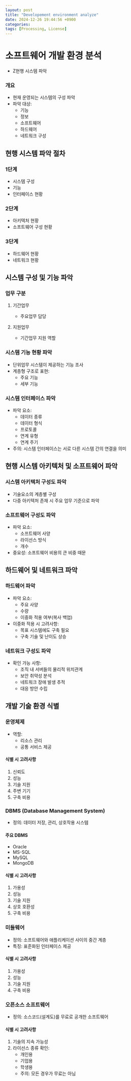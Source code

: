 ```yaml
---
layout: post
title: "Developement environment analyze"
date: 2024-12-26 19:44:56 +0900
categories: 
tags: [Processing, License]
---
```


# 소프트웨어 개발 환경 분석

- Z현행 시스템 파악

### 개요
- 현재 운영되는 시스템의 구성 파악
- 파악 대상:
  - 기능
  - 정보
  - 소프트웨어
  - 하드웨어
  - 네트워크 구성

## 현행 시스템 파악 절차

### 1단계
- 시스템 구성
- 기능
- 인터페이스 현황

### 2단계
- 아키텍처 현황
- 소프트웨어 구성 현황

### 3단계
- 하드웨어 현황
- 네트워크 현황

## 시스템 구성 및 기능 파악

### 업무 구분
1. 기간업무
   - 주요업무 담당

2. 지원업무
   - 기간업무 지원 역할

### 시스템 기능 현황 파악
- 단위업무 시스템이 제공하는 기능 조사
- 계층형 구조로 표현:
  - 주요 기능
  - 세부 기능

### 시스템 인터페이스 파악
- 파악 요소:
  - 데이터 종류
  - 데이터 형식
  - 프로토콜
  - 연계 유형
  - 연계 주기
- 주의: 시스템 인터페이스는 서로 다른 시스템 간의 연결을 의미

## 현행 시스템 아키텍처 및 소프트웨어 파악

### 시스템 아키텍처 구성도 파악
- 기술요소의 계층별 구성
- 다중 아키텍처 존재 시 주요 업무 기준으로 파악

### 소프트웨어 구성도 파악
- 파악 요소:
  - 소프트웨어 사양
  - 라이선스 방식
  - 개수
- 중요성: 소프트웨어 비용의 큰 비중 때문

## 하드웨어 및 네트워크 파악

### 하드웨어 파악
- 파악 요소:
  - 주요 사양
  - 수량
  - 이중화 적용 여부(복사 백업)
- 이중화 적용 시 고려사항:
  - 목표 시스템에도 구축 필요
  - 구축 기술 및 난이도 상승

### 네트워크 구성도 파악
- 확인 가능 사항:
  - 조직 내 서버들의 물리적 위치관계
  - 보안 취약성 분석
  - 네트워크 장애 발생 추적
  - 대응 방안 수립

## 개발 기술 환경 식별

### 운영체제
- 역할:
  - 리소스 관리
  - 공통 서비스 제공

#### 식별 시 고려사항
1. 신뢰도
2. 성능
3. 기술 지원
4. 주변 기기
5. 구축 비용

### DBMS (Database Management System)
- 정의: 데이터 저장, 관리, 상호작용 시스템

#### 주요 DBMS
- Oracle
- MS-SQL
- MySQL
- MongoDB

#### 식별 시 고려사항
1. 가용성
2. 성능
3. 기술 지원
4. 상호 호환성
5. 구축 비용

### 미들웨어
- 정의: 소프트웨어와 애플리케이션 사이의 중간 계층
- 특징: 표준화된 인터페이스 제공

#### 식별 시 고려사항
1. 가용성
2. 성능
3. 기술 지원
4. 구축 비용

### 오픈소스 소프트웨어
- 정의: 소스코드(설계도)를 무료로 공개한 소프트웨어

#### 식별 시 고려사항
1. 기술의 지속 가능성
2. 라이선스 종류 확인:
   - 개인용
   - 기업용
   - 학생용
   - 주의: 모든 경우가 무료는 아님